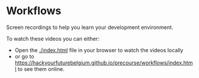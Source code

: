 # Workflows

Screen recordings to help you learn your development environment.

To watch these videos you can either:

- Open the [./index.html](./index.html) file in your browser to watch the videos locally
- or go to https://hackyourfuturebelgium.github.io/precourse/workflows/index.html to see them online.
